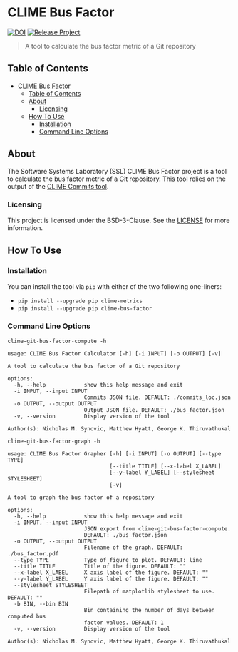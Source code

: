 # CLIME Bus Factor

[![DOI](https://zenodo.org/badge/407346377.svg)](https://zenodo.org/badge/latestdoi/407346377)
[![Release Project](https://github.com/SoftwareSystemsLaboratory/clime-bus-factor/actions/workflows/release.yml/badge.svg)](https://github.com/SoftwareSystemsLaboratory/clime-bus-factor/actions/workflows/release.yml)

> A tool to calculate the bus factor metric of a Git repository

## Table of Contents

- [CLIME Bus Factor](#clime-bus-factor)
  - [Table of Contents](#table-of-contents)
  - [About](#about)
    - [Licensing](#licensing)
  - [How To Use](#how-to-use)
    - [Installation](#installation)
    - [Command Line Options](#command-line-options)

## About

The Software Systems Laboratory (SSL) CLIME Bus Factor project is a tool to calculate the bus factor metric of a Git repository. This tool relies on the output of the [CLIME Commits tool](https://github.com/SoftwareSystemsLaboratory/clime-commits).

### Licensing

This project is licensed under the BSD-3-Clause. See the [LICENSE](LICENSE) for more information.

## How To Use

### Installation

You can install the tool via `pip` with either of the two following one-liners:

- `pip install --upgrade pip clime-metrics`
- `pip install --upgrade pip clime-bus-factor`

### Command Line Options

`clime-git-bus-factor-compute -h`

``` shell
usage: CLIME Bus Factor Calculator [-h] [-i INPUT] [-o OUTPUT] [-v]

A tool to calculate the bus factor of a Git repository

options:
  -h, --help            show this help message and exit
  -i INPUT, --input INPUT
                        Commits JSON file. DEFAULT: ./commits_loc.json
  -o OUTPUT, --output OUTPUT
                        Output JSON file. DEFAULT: ./bus_factor.json
  -v, --version         Display version of the tool

Author(s): Nicholas M. Synovic, Matthew Hyatt, George K. Thiruvathukal
```

`clime-git-bus-factor-graph -h`

``` shell
usage: CLIME Bus Factor Grapher [-h] [-i INPUT] [-o OUTPUT] [--type TYPE]
                                [--title TITLE] [--x-label X_LABEL]
                                [--y-label Y_LABEL] [--stylesheet STYLESHEET]
                                [-v]

A tool to graph the bus factor of a repository

options:
  -h, --help            show this help message and exit
  -i INPUT, --input INPUT
                        JSON export from clime-git-bus-factor-compute.
                        DEFAULT: ./bus_factor.json
  -o OUTPUT, --output OUTPUT
                        Filename of the graph. DEFAULT: ./bus_factor.pdf
  --type TYPE           Type of figure to plot. DEFAULT: line
  --title TITLE         Title of the figure. DEFAULT: ""
  --x-label X_LABEL     X axis label of the figure. DEFAULT: ""
  --y-label Y_LABEL     Y axis label of the figure. DEFAULT: ""
  --stylesheet STYLESHEET
                        Filepath of matplotlib stylesheet to use. DEFAULT: ""
  -b BIN, --bin BIN
                        Bin containing the number of days between computed bus
                        factor values. DEFAULT: 1
  -v, --version         Display version of the tool

Author(s): Nicholas M. Synovic, Matthew Hyatt, George K. Thiruvathukal
```
